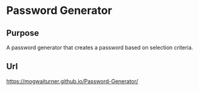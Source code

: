 # Password Generator 

## Purpose
A password generator that creates a password based on selection criteria.

## Url
https://mogwaiturner.github.io/Password-Generator/

